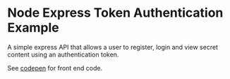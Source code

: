 # Node Express Token Authentication Example

A simple express API that allows a user to register, login and view secret content using an authentication token.

See [codepen](http://codepen.io/jonalogy/pen/yaABAB?editors=0010#0) for front end code.
